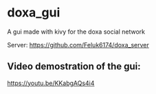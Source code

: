 # doxa_gui
A gui made with kivy  for the doxa social network

Server: https://github.com/Feluk6174/doxa_server

## Video demostration of the gui:
https://youtu.be/KKabgAQs4i4
